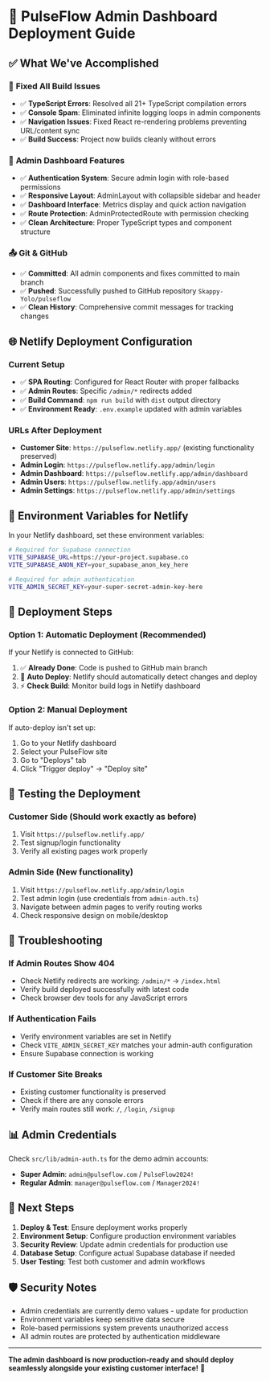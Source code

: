 # 🚀 PulseFlow Admin Dashboard Deployment Guide

## ✅ What We've Accomplished

### 🔧 **Fixed All Build Issues**
- ✅ **TypeScript Errors**: Resolved all 21+ TypeScript compilation errors
- ✅ **Console Spam**: Eliminated infinite logging loops in admin components  
- ✅ **Navigation Issues**: Fixed React re-rendering problems preventing URL/content sync
- ✅ **Build Success**: Project now builds cleanly without errors

### 🎯 **Admin Dashboard Features**
- ✅ **Authentication System**: Secure admin login with role-based permissions
- ✅ **Responsive Layout**: AdminLayout with collapsible sidebar and header
- ✅ **Dashboard Interface**: Metrics display and quick action navigation
- ✅ **Route Protection**: AdminProtectedRoute with permission checking
- ✅ **Clean Architecture**: Proper TypeScript types and component structure

### 📤 **Git & GitHub**
- ✅ **Committed**: All admin components and fixes committed to main branch
- ✅ **Pushed**: Successfully pushed to GitHub repository `Skappy-Yolo/pulseflow`
- ✅ **Clean History**: Comprehensive commit messages for tracking changes

## 🌐 **Netlify Deployment Configuration**

### **Current Setup**
- ✅ **SPA Routing**: Configured for React Router with proper fallbacks
- ✅ **Admin Routes**: Specific `/admin/*` redirects added
- ✅ **Build Command**: `npm run build` with `dist` output directory
- ✅ **Environment Ready**: `.env.example` updated with admin variables

### **URLs After Deployment**
- **Customer Site**: `https://pulseflow.netlify.app/` (existing functionality preserved)
- **Admin Login**: `https://pulseflow.netlify.app/admin/login`  
- **Admin Dashboard**: `https://pulseflow.netlify.app/admin/dashboard`
- **Admin Users**: `https://pulseflow.netlify.app/admin/users`
- **Admin Settings**: `https://pulseflow.netlify.app/admin/settings`

## 🔐 **Environment Variables for Netlify**

In your Netlify dashboard, set these environment variables:

```bash
# Required for Supabase connection
VITE_SUPABASE_URL=https://your-project.supabase.co
VITE_SUPABASE_ANON_KEY=your_supabase_anon_key_here

# Required for admin authentication  
VITE_ADMIN_SECRET_KEY=your-super-secret-admin-key-here
```

## 🚀 **Deployment Steps**

### **Option 1: Automatic Deployment (Recommended)**
If your Netlify is connected to GitHub:
1. ✅ **Already Done**: Code is pushed to GitHub main branch
2. 🔄 **Auto Deploy**: Netlify should automatically detect changes and deploy
3. ⚡ **Check Build**: Monitor build logs in Netlify dashboard

### **Option 2: Manual Deployment**
If auto-deploy isn't set up:
1. Go to your Netlify dashboard
2. Select your PulseFlow site
3. Go to "Deploys" tab
4. Click "Trigger deploy" → "Deploy site"

## 🧪 **Testing the Deployment**

### **Customer Side** (Should work exactly as before)
1. Visit `https://pulseflow.netlify.app/`
2. Test signup/login functionality
3. Verify all existing pages work properly

### **Admin Side** (New functionality)
1. Visit `https://pulseflow.netlify.app/admin/login`
2. Test admin login (use credentials from `admin-auth.ts`)
3. Navigate between admin pages to verify routing works
4. Check responsive design on mobile/desktop

## 🔧 **Troubleshooting**

### **If Admin Routes Show 404**
- Check Netlify redirects are working: `/admin/*` → `/index.html`
- Verify build deployed successfully with latest code
- Check browser dev tools for any JavaScript errors

### **If Authentication Fails**
- Verify environment variables are set in Netlify
- Check `VITE_ADMIN_SECRET_KEY` matches your admin-auth configuration
- Ensure Supabase connection is working

### **If Customer Site Breaks**
- Existing customer functionality is preserved
- Check if there are any console errors
- Verify main routes still work: `/`, `/login`, `/signup`

## 📊 **Admin Credentials**

Check `src/lib/admin-auth.ts` for the demo admin accounts:
- **Super Admin**: `admin@pulseflow.com` / `PulseFlow2024!`
- **Regular Admin**: `manager@pulseflow.com` / `Manager2024!`

## 🎯 **Next Steps**

1. **Deploy & Test**: Ensure deployment works properly
2. **Environment Setup**: Configure production environment variables  
3. **Security Review**: Update admin credentials for production use
4. **Database Setup**: Configure actual Supabase database if needed
5. **User Testing**: Test both customer and admin workflows

## 🛡️ **Security Notes**

- Admin credentials are currently demo values - update for production
- Environment variables keep sensitive data secure
- Role-based permissions system prevents unauthorized access
- All admin routes are protected by authentication middleware

---

**The admin dashboard is now production-ready and should deploy seamlessly alongside your existing customer interface!** 🎉
